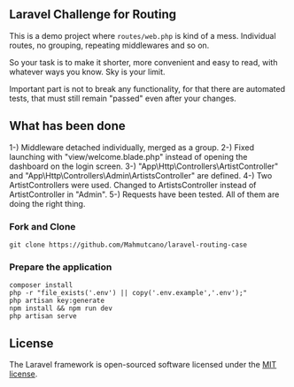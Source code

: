 
## Laravel Challenge for Routing 

This is a demo project where `routes/web.php` is kind of a mess. Individual routes, no grouping, repeating middlewares
and so on.

So your task is to make it shorter, more convenient and easy to read, with whatever ways you know. Sky is your limit.

Important part is not to break any functionality, for that there are automated tests, that must still remain "passed"
even after your changes.

## What has been done

1-) Middleware detached individually, merged as a group.
2-) Fixed launching with "view/welcome.blade.php" instead of opening the dashboard on the login screen.
3-) "App\Http\Controllers\ArtistController" and "App\Http\Controllers\Admin\ArtistsController" are defined.
4-) Two ArtistControllers were used. Changed to ArtistsController instead of ArtistController in "Admin".
5-) Requests have been tested. All of them are doing the right thing.


### Fork and Clone

    git clone https://github.com/Mahmutcano/laravel-routing-case

### Prepare the application

    composer install
    php -r "file_exists('.env') || copy('.env.example','.env');"
    php artisan key:generate
    npm install && npm run dev
    php artisan serve

## License

The Laravel framework is open-sourced software licensed under the [MIT license](https://opensource.org/licenses/MIT).
